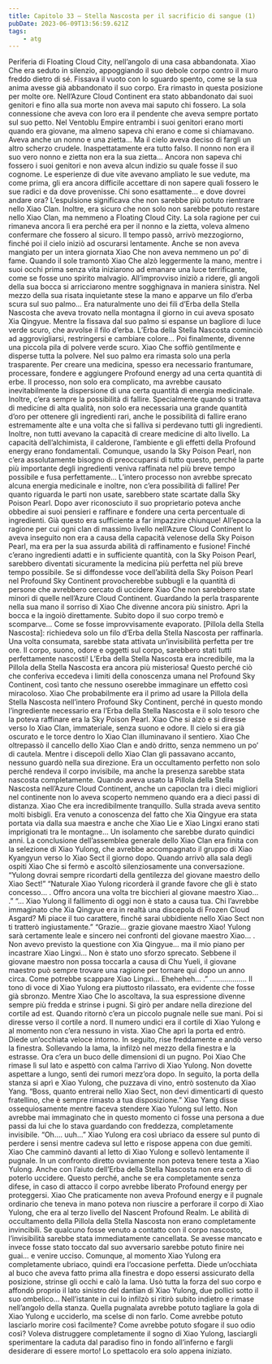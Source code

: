 ```yaml
---
title: Capitolo 33 – Stella Nascosta per il sacrificio di sangue (1)
pubDate: 2023-06-09T13:56:59.621Z
tags:
    - atg
---
```


Periferia di Floating Cloud City, nell’angolo di una casa abbandonata.
Xiao Che era seduto in silenzio, appoggiando il suo debole corpo contro il muro freddo dietro di sé. Fissava il vuoto con lo sguardo spento, come se la sua anima avesse già abbandonato il suo corpo. Era rimasto in questa posizione per molte ore.
Nell’Azure Cloud Continent era stato abbandonato dai suoi genitori e fino alla sua morte non aveva mai saputo chi fossero. La sola connessione che aveva con loro era il pendente che aveva sempre portato sul suo petto.
Nel Ventoblu Empire entrambi i suoi genitori erano morti quando era giovane, ma almeno sapeva chi erano e come si chiamavano. Aveva anche un nonno e una zietta… Ma il cielo aveva deciso di fargli un altro scherzo crudele. Inaspettatamente era tutto falso.
Il nonno non era il suo vero nonno e zietta non era la sua zietta…
Ancora non sapeva chi fossero i suoi genitori e non aveva alcun indizio su quale fosse il suo cognome.
Le esperienze di due vite avevano ampliato le sue vedute, ma come prima, gli era ancora difficile accettare di non sapere quali fossero le sue radici e da dove provenisse.
Chi sono esattamente… e dove dovrei andare ora?
L’espulsione significava che non sarebbe più potuto rientrare nello Xiao Clan. Inoltre, era sicuro che non solo non sarebbe potuto restare nello Xiao Clan, ma nemmeno a Floating Cloud City. La sola ragione per cui rimaneva ancora lì era perché era per il nonno e la zietta, voleva almeno confermare che fossero al sicuro.
Il tempo passò, arrivò mezzogiorno, finché poi il cielo iniziò ad oscurarsi lentamente.
Anche se non aveva mangiato per un intera giornata Xiao Che non aveva nemmeno un po’ di fame. Quando il sole tramontò Xiao Che alzò leggermente la mano, mentre i suoi occhi prima senza vita iniziarono ad emanare una luce terrificante, come se fosse uno spirito malvagio. All’improvviso iniziò a ridere, gli angoli della sua bocca si arricciarono mentre sogghignava in maniera sinistra.
Nel mezzo della sua risata inquietante stese la mano e apparve un filo d’erba scura sul suo palmo… Era naturalmente uno dei fili d’Erba della Stella Nascosta che aveva trovato nella montagna il giorno in cui aveva sposato Xia Qingyue. Mentre la fissava dal suo palmo si espanse un bagliore di luce verde scuro, che avvolse il filo d’erba. L’Erba della Stella Nascosta cominciò ad aggrovigliarsi, restringersi e cambiare colore… Poi finalmente, divenne una piccola pila di polvere verde scuro.
Xiao Che soffiò gentilmente e disperse tutta la polvere. Nel suo palmo era rimasta solo una perla trasparente.
Per creare una medicina, spesso era necessario frantumare, processare, fondere e aggiungere Profound energy ad una certa quantità di erbe. Il processo, non solo era complicato, ma avrebbe causato inevitabilmente la dispersione di una certa quantità di energia medicinale. Inoltre, c’era sempre la possibilità di fallire.
Specialmente quando si trattava di medicine di alta qualità, non solo era necessaria una grande quantità d’oro per ottenere gli ingredienti rari, anche le possibilità di fallire erano estremamente alte e una volta che si falliva si perdevano tutti gli ingredienti. Inoltre, non tutti avevano la capacità di creare medicine di alto livello. La capacità dell’alchimista, il calderone, l’ambiente e gli effetti della Profound energy erano fondamentali.
Comunque, usando la Sky Poison Pearl, non c’era assolutamente bisogno di preoccuparsi di tutto questo, perché la parte più importante degli ingredienti veniva raffinata nel più breve tempo possibile e fusa perfettamente… L’intero processo non avrebbe sprecato alcuna energia medicinale e inoltre, non c’era possibilità di fallire! Per quanto riguarda le parti non usate, sarebbero state scartate dalla Sky Poison Pearl. Dopo aver riconosciuto il suo proprietario poteva anche obbedire ai suoi pensieri e raffinare e fondere una certa percentuale di ingredienti.
Già questo era sufficiente a far impazzire chiunque! All’epoca la ragione per cui ogni clan di massimo livello nell’Azure Cloud Continent lo aveva inseguito non era a causa della capacità velenose della Sky Poison Pearl, ma era per la sua assurda abilità di raffinamento e fusione!
Finché c’erano ingredienti adatti e in sufficiente quantità, con la Sky Poison Pearl, sarebbero diventati sicuramente la medicina più perfetta nel più breve tempo possibile.
Se si diffondesse voce dell’abilità della Sky Poison Pearl nel Profound Sky Continent provocherebbe subbugli e la quantità di persone che avrebbero cercato di uccidere Xiao Che non sarebbero state minori di quelle nell’Azure Cloud Continent.
Guardando la perla trasparente nella sua mano il sorriso di Xiao Che divenne ancora più sinistro. Aprì la bocca e la ingoiò direttamente. Subito dopo il suo corpo tremò e scomparve… Come se fosse improvvisamente evaporato.
[Pillola della Stella Nascosta]: richiedeva solo un filo d’Erba della Stella Nascosta per raffinarla. Una volta consumata, sarebbe stata attivata un’invisibilità perfetta per tre ore. Il corpo, suono, odore e oggetti sul corpo, sarebbero stati tutti perfettamente nascosti!
L’Erba della Stella Nascosta era incredibile, ma la Pillola della Stella Nascosta era ancora più misteriosa! Questo perché ciò che conferiva eccedeva i limiti della conoscenza umana nel Profound Sky Continent, così tanto che nessuno oserebbe immaginare un effetto così miracoloso. Xiao Che probabilmente era il primo ad usare la Pillola della Stella Nascosta nell’intero Profound Sky Continent, perché in questo mondo l’ingrediente necessario era l’Erba della Stella Nascosta e il solo tesoro che la poteva raffinare era la Sky Poison Pearl.
Xiao Che si alzò e si diresse verso lo Xiao Clan, immateriale, senza suono e odore.
Il cielo si era già oscurato e le torce dentro lo Xiao Clan illuminavano il sentiero.
Xiao Che oltrepassò il cancello dello Xiao Clan e andò dritto, senza nemmeno un po’ di cautela. Mentre i discepoli dello Xiao Clan gli passavano accanto, nessuno guardò nella sua direzione. Era un occultamento perfetto non solo perché rendeva il corpo invisibile, ma anche la presenza sarebbe stata nascosta completamente. Quando aveva usato la Pillola della Stella Nascosta nell’Azure Cloud Continent, anche un capoclan tra i dieci migliori nel continente non lo aveva scoperto nemmeno quando era a dieci passi di distanza.
Xiao Che era incredibilmente tranquillo. Sulla strada aveva sentito molti bisbigli. Era venuto a conoscenza del fatto che Xia Qingyue era stata portata via dalla sua maestra e anche che Xiao Lie e Xiao Lingxi erano stati imprigionati tra le montagne… Un isolamento che sarebbe durato quindici anni.
La conclusione dell’assemblea generale dello Xiao Clan era finita con la selezione di Xiao Yulong, che avrebbe accompagnato il gruppo di Xiao Kyangyun verso lo Xiao Sect il giorno dopo.
Quando arrivò alla sala degli ospiti Xiao Che si fermò e ascoltò silenziosamente una conversazione.
“Yulong dovrai sempre ricordarti della gentilezza del giovane maestro dello Xiao Sect!”
“Naturale Xiao Yulong ricorderà il grande favore che gli è stato concesso… . Offro ancora una volta tre bicchieri al giovane maestro Xiao… .”
“… Xiao Yulong il fallimento di oggi non è stato a causa tua. Chi l’avrebbe immaginato che Xia Qingyue era in realtà una discepola di Frozen Cloud Asgard? Mi piace il tuo carattere, finché sarai ubbidiente nello Xiao Sect non ti tratterò ingiustamente.”
“Grazie… grazie giovane maestro Xiao! Yulong sarà certamente leale e sincero nei confronti del giovane maestro Xiao… . Non avevo previsto la questione con Xia Qingyue… ma il mio piano per incastrare Xiao Lingxi… Non è stato uno sforzo sprecato. Sebbene il giovane maestro non possa toccarla a causa di Chu Yueli, il giovane maestro può sempre trovare una ragione per tornare qui dopo un anno circa. Come potrebbe scappare Xiao Lingxi… Eheheheh… .”
………………
Il tono di voce di Xiao Yulong era piuttosto rilassato, era evidente che fosse già sbronzo. Mentre Xiao Che lo ascoltava, la sua espressione divenne sempre più fredda e strinse i pugni. Si girò per andare nella direzione del cortile ad est. Quando ritornò c’era un piccolo pugnale nelle sue mani. Poi si diresse verso il cortile a nord.
Il numero undici era il cortile di Xiao Yulong e al momento non c’era nessuno in vista. Xiao Che aprì la porta ed entrò. Diede un’occhiata veloce intorno. In seguito, rise freddamente e andò verso la finestra. Sollevando la lama, la infilzò nel mezzo della finestra e la estrasse. Ora c’era un buco delle dimensioni di un pugno.
Poi Xiao Che rimase lì sul lato e aspettò con calma l’arrivo di Xiao Yulong.
Non dovette aspettare a lungo, sentì dei rumori mezz’ora dopo. In seguito, la porta della stanza si aprì e Xiao Yulong, che puzzava di vino, entrò sostenuto da Xiao Yang.
“Boss, quanto entrerai nello Xiao Sect, non devi dimenticarti di questo fratellino, che è sempre rimasto a tua disposizione.” Xiao Yang disse ossequiosamente mentre faceva stendere Xiao Yulong sul letto.
Non avrebbe mai immaginato che in questo momento ci fosse una persona a due passi da lui che lo stava guardando con freddezza, completamente invisibile.
“Oh…. uuh…”
Xiao Yulong era così ubriaco da essere sul punto di perdere i sensi mentre cadeva sul letto e rispose appena con due gemiti.
Xiao Che camminò davanti al letto di Xiao Yulong e sollevò lentamente il pugnale.
In un confronto diretto ovviamente non poteva tenere testa a Xiao Yulong. Anche con l’aiuto dell’Erba della Stella Nascosta non era certo di poterlo uccidere. Questo perché, anche se era completamente senza difese, in caso di attacco il corpo avrebbe liberato Profound energy per proteggersi. Xiao Che praticamente non aveva Profound energy e il pugnale ordinario che teneva in mano poteva non riuscire a perforare il corpo di Xiao Yulong, che era al terzo livello del Nascent Profound Realm.
Le abilità di occultamento della Pillola della Stella Nascosta non erano completamente invincibili. Se qualcuno fosse venuto a contatto con il corpo nascosto, l’invisibilità sarebbe stata immediatamente cancellata. Se avesse mancato e invece fosse stato toccato dal suo avversario sarebbe potuto finire nei guai… e venire ucciso.
Comunque, al momento Xiao Yulong era completamente ubriaco, quindi era l’occasione perfetta.
Diede un’occhiata al buco che aveva fatto prima alla finestra e dopo essersi assicurato della posizione, strinse gli occhi e calò la lama. Usò tutta la forza del suo corpo e affondò proprio il lato sinistro del dantian di Xiao Yulong, due pollici sotto il suo ombelico… Nell’istante in cui lo infilzò si ritirò subito indietro e rimase nell’angolo della stanza.
Quella pugnalata avrebbe potuto tagliare la gola di Xiao Yulong e ucciderlo, ma scelse di non farlo.
Come avrebbe potuto lasciarlo morire così facilmente? Come avrebbe potuto sfogare il suo odio così?
Voleva distruggere completamente il sogno di Xiao Yulong, lasciargli sperimentare la caduta dal paradiso fino in fondo all’inferno e fargli desiderare di essere morto!
Lo spettacolo era solo appena iniziato.


